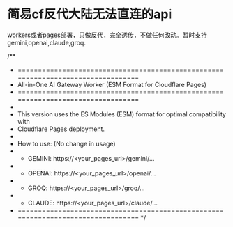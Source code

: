 # 简易cf反代大陆无法直连的api
  workers或者pages部署，只做反代，完全透传，不做任何改动。暂时支持gemini,openai,claude,groq.

/**
 * =================================================================================
 * All-in-One AI Gateway Worker (ESM Format for Cloudflare Pages)
 * =================================================================================
 *
 * This version uses the ES Modules (ESM) format for optimal compatibility with
 * Cloudflare Pages deployment.
 *
 * How to use: (No change in usage)
 * - GEMINI:   https://<your_pages_url>/gemini/...
 * - OPENAI:   https://<your_pages_url>/openai/...
 * - GROQ:     https://<your_pages_url>/groq/...
 * - CLAUDE:   https://<your_pages_url>/claude/...
 * =================================================================================
 */
